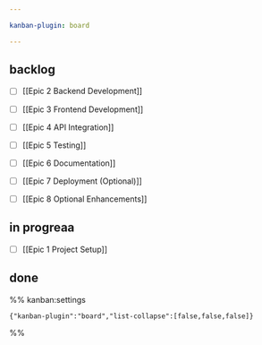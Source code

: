 ```yaml
---

kanban-plugin: board

---
```


## backlog

- [ ] [[Epic 2 Backend Development]]
- [ ] [[Epic 3 Frontend Development]]
- [ ] [[Epic 4 API Integration]]
- [ ] [[Epic 5 Testing]]
- [ ] [[Epic 6 Documentation]]
- [ ] [[Epic 7 Deployment (Optional)]]
- [ ] [[Epic 8 Optional Enhancements]]


## in progreaa

- [ ] [[Epic 1 Project Setup]]


## done





%% kanban:settings
```
{"kanban-plugin":"board","list-collapse":[false,false,false]}
```
%%